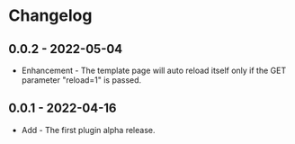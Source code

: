 # Changelog

## 0.0.2 - 2022-05-04

* Enhancement - The template page will auto reload itself only if the GET parameter "reload=1" is passed.

## 0.0.1 - 2022-04-16

* Add - The first plugin alpha release.
